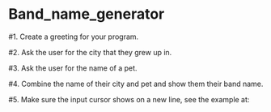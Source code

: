 # Band_name_generator
#1. Create a greeting for your program.

#2. Ask the user for the city that they grew up in.

#3. Ask the user for the name of a pet.

#4. Combine the name of their city and pet and show them their band name.

#5. Make sure the input cursor shows on a new line, see the example at:
